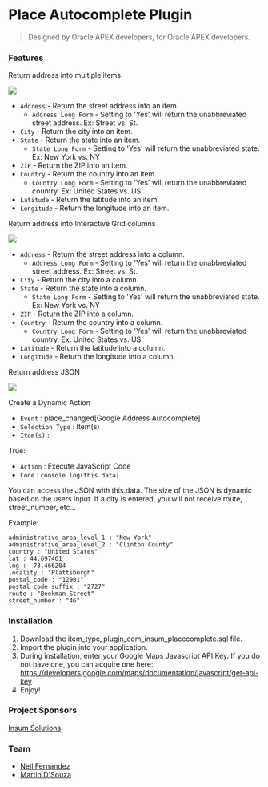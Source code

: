 # Place Autocomplete Plugin
> Designed by Oracle APEX developers, for Oracle APEX developers.

### Features
Return address into multiple items

![](https://user-images.githubusercontent.com/9313239/30663109-969e9a0a-9e17-11e7-83e3-a111b0385e7f.gif)

* `Address` - Return the street address into an item.
  * `Address Long Form` - Setting to 'Yes' will return the unabbreviated street address. Ex: Street vs. St.
* `City` - Return the city into an item.
* `State` - Return the state into an item.
  * `State Long Form` - Setting to 'Yes' will return the unabbreviated state. Ex: New York vs. NY
* `ZIP` - Return the ZIP into an item.
* `Country` - Return the country into an item.
  * `Country Long Form` - Setting to 'Yes' will return the unabbreviated country. Ex: United States vs. US
* `Latitude` - Return the latitude into an item.
* `Longitude` - Return the longitude into an item.

Return address into Interactive Grid columns

![](https://user-images.githubusercontent.com/9313239/30664071-7cd91ff2-9e1a-11e7-9a13-5f47801c2b1d.gif)

* `Address` - Return the street address into a column.
  * `Address Long Form` - Setting to 'Yes' will return the unabbreviated street address. Ex: Street vs. St.
* `City` - Return the city into a column.
* `State` - Return the state into a column.
  * `State Long Form` - Setting to 'Yes' will return the unabbreviated state. Ex: New York vs. NY
* `ZIP` - Return the ZIP into a column.
* `Country` - Return the country into a column.
  * `Country Long Form` - Setting to 'Yes' will return the unabbreviated country. Ex: United States vs. US
* `Latitude` - Return the latitude into a column.
* `Longitude` - Return the longitude into a column.

Return address JSON

![](https://user-images.githubusercontent.com/9313239/30664716-a1a69eb6-9e1c-11e7-878c-f7a0556812ce.gif)

Create a Dynamic Action
* `Event` : place_changed[Google Address Autocomplete]
* `Selection Type` : Item(s)
* `Item(s)` : <autocomplete plugin item>

True:
* `Action` : Execute JavaScript Code
* `Code` : ```console.log(this.data)```

You can access the JSON with this.data. The size of the JSON is dynamic based on the users input. If a city is entered, you will not receive route, street_number, etc...

Example:
```
administrative_area_level_1 : "New York"
administrative_area_level_2 : "Clinton County"
country : "United States"
lat : 44.697461
lng : -73.466204
locality : "Plattsburgh"
postal_code : "12901"
postal_code_suffix : "2727"
route : "Beekman Street"
street_number : "46"
```

### Installation
1. Download the item_type_plugin_com_insum_placecomplete.sql file.
2. Import the plugin into your application.
3. During installation, enter your Google Maps Javascript API Key. If you do not have one, you can acquire one here: https://developers.google.com/maps/documentation/javascript/get-api-key
4. Enjoy!

### Project Sponsors
[Insum Solutions](http://insum.ca)

### Team
* [Neil Fernandez](mailto:nfernandez@insum.ca)  
* [Martin D'Souza](mailto:mdsouza@insum.ca)
